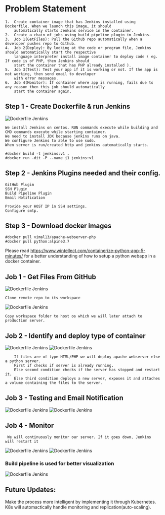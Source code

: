 # Problem Statement
```
1.	Create container image that has Jenkins installed using Dockerfile. When we launch this image, it should 
    automatically starts Jenkins service in the container.
2.	Create a chain of jobs using build pipeline plugin in Jenkins.
3.	Job 1(GetFiles): Pull the Github repo automatically when a developer pushes repo to Github.
4.	Job 2(Deploy): By looking at the code or program file, Jenkins should automatically start the respective
    language interpreter install image container to deploy code ( eg. If code is of PHP, then Jenkins should
    start the container that has PHP already installed ).
5.	Job 3(Test): Test your app if it is working or not. If the app is not working, then send email to developer
    with error messages.
6.	Job 4(Monitor): If container where app is running, fails due to any reason then this job should automatically
    start the container again.
```

## Step 1 - Create Dockerfile & run Jenkins
   ![Dockerfile Jenkins](/images/Jenkins_Dockerfile.jpg)
``` 
We install Jenkins on centos. RUN commands execute while building and CMD commands execute while starting container. 
We need to install JDK because jenkins runs on java.
We configure Jenkins to able to use sudo.
When server is run/created http and jenkins automatically starts.
```
```
#docker build -t jenkins:v1 .
#docker run -dit -P --name j1 jenkins:v1
```
## Step 2 - Jenkins Plugins needed and their config.
```
GitHub Plugin
SSH Plugin
Build Pipeline Plugin
Email Notification

Provide your HOST IP in SSH settings.
Configure smtp.
```
## Step 3 - Download docker images
```
#docker pull vimal13/apache-webserver-php
#docker pull python:alpine3.7
```
Please read https://www.wintellect.com/containerize-python-app-5-minutes/ for a better understanding of how to setup a python webapp in a docker container.

## Job 1 - Get Files From GitHub
   ![Dockerfile Jenkins](/images/getfromgithub1.jpg)
```
Clone remote repo to its workspace
```

   ![Dockerfile Jenkins](/images/getfromgithub2.jpg)
```
Copy workspace folder to host os which we will later attach to production server.
```
   
## Job 2 - Identify and deploy type of container
   ![Dockerfile Jenkins](/images/deploy1.jpg)
   ![Dockerfile Jenkins](/images/deploy2.jpg)
``` 
    If files are of type HTML/PHP we will deploy apache webserver else a python server.
    First if checks if server is already running.
    Else second condition checks if the server has stopped and restart it.
    Else third condition deploys a new server, exposes it and attaches a volume containing the files to the server.
```

## Job 3 -  Testing and Email Notification
   ![Dockerfile Jenkins](/images/test1.jpg)
   ![Dockerfile Jenkins](/images/test2.jpg)
   
## Job 4 - Monitor
``` We will continuously monitor our server. If it goes down, Jenkins will restart it```

   ![Dockerfile Jenkins](/images/monitor1.jpg)
   ![Dockerfile Jenkins](/images/monitor2.jpg)
   
### Build pipeline is used for better visualization
   ![Dockerfile Jenkins](/images/Build_Pipeline.jpg)
   
## Future Updates:
   Make the process more intelligent by implementing it through Kubernetes.
   K8s will automactically handle monitoring and replication(auto-scaling).
